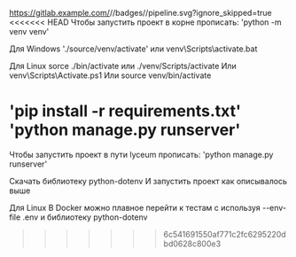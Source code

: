 https://gitlab.example.com/<namespace>/<project>/badges/<branch>/pipeline.svg?ignore_skipped=true
<<<<<<< HEAD
Чтобы запустить проект в корне прописать:
'python -m venv venv'

Для Windows
'./source/venv/activate' или
venv\Scripts\activate.bat

Для Linux
sorce ./bin/activate или
./venv/Scripts/activate
Или
venv\Scripts\Activate.ps1
Или
source venv/bin/activate

'pip install -r requirements.txt'
'python manage.py runserver'
=======
Чтобы запустить проект в пути lyceum прописать:
'python manage.py runserver'

Скачать библиотеку python-dotenv
И запустить проект как описывалось выше

Для Linux
В Docker можно плавное перейти к тестам с используя
--env-file .env и библиотеку python-dotenv

>>>>>>> 6c541691550af771c2fc6295220dbd0628c800e3
